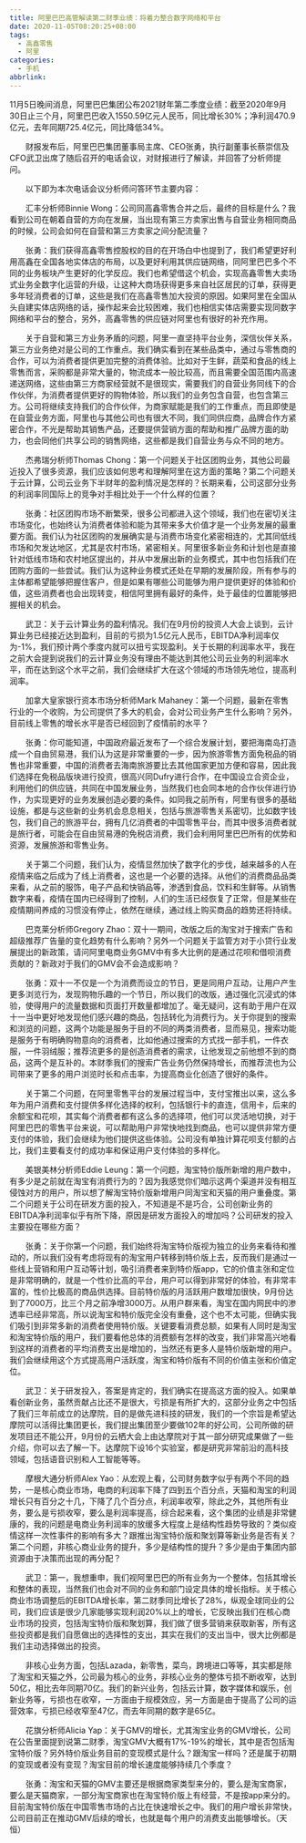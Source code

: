 ```yaml
---
title: 阿里巴巴高管解读第二财季业绩：将着力整合数字网络和平台
date: 2020-11-05T08:20:25+08:00
tags:
  - 高鑫零售
  - 阿里
categories:
  - 手机
abbrlink:
---
```


11月5日晚间消息，阿里巴巴集团公布2021财年第二季度业绩：截至2020年9月30日止三个月，阿里巴巴收入1550.59亿元人民币，同比增长30%；净利润470.9亿元，去年同期725.4亿元，同比降低34%。

　　财报发布后，阿里巴巴集团董事局主席、CEO张勇，执行副董事长蔡崇信及CFO武卫出席了随后召开的电话会议，对财报进行了解读，并回答了分析师提问。

　　以下即为本次电话会议分析师问答环节主要内容：

　　汇丰分析师Binnie Wong：公司同高鑫零售合并之后，最终的目标是什么？我看到公司在朝着自营的方向在发展，当出现有第三方卖家出售与自营业务相同商品的时候，公司会如何在自营和第三方卖家之间分配流量？

　　张勇：我们获得高鑫零售控股权的目的在开场白中也提到了，我们希望更好利用高鑫在全国各地实体店的布局，以及更好利用其供应链网络，同阿里巴巴多个不同的业务板块产生更好的化学反应。我们也希望借这个机会，实现高鑫零售大卖场式业务全数字化运营的升级，让这种大商场获得更多来自社区居民的订单，获得更多年轻消费者的订单，这些是我们在高鑫零售加大投资的原因。如果阿里在全国从头自建实体店网络的话，操作起来会比较困难，我们也相信实体店需要实现同数字网络和平台的整合，另外，高鑫零售的供应链对阿里也有很好的补充作用。

　　关于自营和第三方业务矛盾的问题，阿里一直坚持平台业务，深信伙伴关系，第三方业务绝对是公司的工作重点。我们确实看到在某些品类中，通过与零售商的合作，可以为消费者提供更加完整的消费体验。比如对于生鲜，蔬菜和食品的线上零售而言，采购都是非常大量的，物流成本一般比较高，而且需要全国范围内高速递送网络，这些由第三方商家经营就不是很现实，需要我们的自营业务同线下的合作伙伴，为消费者提供更好的购物体验，所以我们的业务包含自营，也包含第三方。公司将继续支持我们的合作伙伴，为商家赋能是我们的工作重点，而且即使是在自营业务方面，阿里也与其他公司也有很大不同，我们同供应商，品牌合作方紧密合作，不光是帮助其销售产品，还要提供营销方面的帮助和推广品牌方面的助力，也会同他们共享公司的销售网络，这些都是我们自营业务与众不同的地方。

　　杰弗瑞分析师Thomas Chong：第一个问题关于社区团购业务，其他公司最近投入了很多资源，我们应该如何思考和理解阿里在这方面的策略？第二个问题关于云计算，公司云业务下半财年的盈利情况是怎样的？长期来看，公司这部分业务的利润率同国际上的竞争对手相比处于一个什么样的位置？

　　张勇：社区团购市场不断繁荣，很多公司都进入这个领域，我们也在密切关注市场变化，也始终认为消费者体验和能为其带来多大价值才是一个业务发展的最重要方面。我们认为社区团购的发展确实是与消费市场变化紧密相连的，尤其同低线市场和欠发达地区，尤其是农村市场，紧密相关。阿里很多新业务和计划也是直接针对低线市场和农村地区提出的，并从中发展出新的业务模式，其中也包括我们在团购方面的一些尝试。我们认为这种业务模式还处在早期的发展阶段，所有参与的主体都希望能够把握住客户，但是如果有哪些公司能够为用户提供更好的体验和价值，这些消费者也会出现转变，相信阿里拥有最好的条件，处于最佳的位置能够把握相关的机会。

　　武卫：关于云计算业务的盈利情况。我们在9月份的投资人大会上谈到，云计算业务已经接近达到盈利，目前的亏损为1.5亿元人民币，EBITDA净利润率仅为-1%，我们预计两个季度内就可以扭亏实现盈利。关于长期的利润率水平，我在之前大会提到说我们的云计算业务没有理由不能达到其他公司云业务的利润率水平，而在达到这个水平之前，我们会继续扩大在这个领域的市场领先地位，提高利润率。

　　加拿大皇家银行资本市场分析师Mark Mahaney：第一个问题，最新在零售行业的一个收购，为公司提供了多大的机会，会对公司业务产生什么影响？另外，目前线上零售的增长水平是否已经回到了疫情前的水平？

　　张勇：你可能知道，中国政府最近发布了一个综合发展计划，要把海南岛打造成一个自由贸易港，我们认为这是非常重要的一步，因为旅游零售方面免税品的销售也非常重要，中国的消费者去海南旅游要比去其他国家更加方便和容易，因此我们选择在免税品版块进行投资，很高兴同Dufry进行合作，在中国设立合资企业，利用他们的供应链，共同在中国发展业务，当然我们也会同本地的合作伙伴进行协作，为实现更好的业务发展创造必要的条件。如同我之前所有，阿里有很多的基础设施，都是与这些新的业务机会息息相关，包括与旅游零售关系密切，比如数字钱包，我们自己的旅游平台，拥有几亿消费者的中国零售平台，而其中很多消费者就是旅行者，可能会在自由贸易港的免税店消费，我们会利用阿里巴巴所有的优势和资源，发展旅游和零售业务。

　　关于第二个问题，我们认为，疫情显然加快了数字化的步伐，越来越多的人在疫情来临之后成为了线上消费者，这也是一个必要的选择。从他们的消费商品品类来看，从之前的服饰，电子产品和快销品等，渗透到食品，饮料和生鲜等。从销售数字来看，疫情在国内已经得到了控制，人们的生活已经恢复了正常，但是某些在疫情期间养成的习惯没有停止，依然在继续，通过线上购买商品的趋势还将持续。

　　巴克莱分析师Gregory Zhao：双十一期间，改版之后的淘宝对于搜索广告和超级推荐广告量的变化趋势有什么影响？另外一个问题关于监管方对于小贷行业发展提出的新政策，请问阿里电商业务GMV中有多大比例的是通过花呗和借呗消费贡献的？新政对于我们的GMV会不会造成影响？

　　张勇：双十一不仅是一个为消费而设立的节日，更是同用户互动，让用户产生更多浏览行为，发现购物乐趣的一个节日，所以我们的改版，通过强化沉浸式的体验，使得用户的流量数据和页面打开数量都增加了。毫无疑问，这有助于用户在双十一当中更好地发现他们感兴趣的商品，包括转化为消费行为。关于你提到的搜索和浏览的问题，这两个功能是服务于目的不同的两类消费者，显而易见，搜索功能是服务于有明确购物意向的消费者，比如他通过搜索的方式找一部手机，一件衣服，一件羽绒服；推荐流更多的是创造消费者的需求，让他发现之前他想不到的商品，这两个是互补的。本财季我们的搜索广告业务仍然保持增长，而推荐流也为公司带来了更多的用户浏览时长和点击率，为提高商业化创造了很好的条件。

　　关于第二个问题，在阿里零售平台的发展过程当中，支付宝推出以来，这么多年为用户消费和支付提供多样化选择的权利，包括银行卡的直连，信用卡，后来的余额宝和花呗，其实每个消费者都有这么多的选择项，他们可以灵活地切换，对于阿里巴巴的零售平台来说，可以帮助用户非常快地找到商品，也可以提供非常方便支付的体验，我们会继续为他们提供这些体验。公司没有单独计算花呗支付额的占比，我们主要看支付的成功率和保证用户支付体验的多样化。

　　美银美林分析师Eddie Leung：第一个问题，淘宝特价版所新增的用户数中，有多少是之前就在淘宝有消费行为的？因为我感觉你们暗示这两个渠道并没有相互侵蚀对方的用户，所以想了解淘宝特价版新增用户同淘宝和天猫的用户重叠度。第二个问题关于公司在研发方面的投入，不知道是不是巧合，公司创新业务的EBITDA净利润率似乎有所下降，原因是研发方面投入的增加吗？公司研发的投入主要投在哪些方面？

　　张勇：关于你第一个问题，我们始终将淘宝特价版视为独立的业务来看待和推动的，所以我们没有考虑将现有的淘宝用户转移到特价版上去，反而我们是通过一些线上营销和用户互动等计划，吸引消费者来到特价版app，它的价值主张和定位是非常明确的，就是一个性价比高的平台，用户可以得到非常好的体验，有非常丰富的，性价比极高的商品供选择。目前特价版的月活跃用户数增加很快，9月份达到了7000万，比三个月之前净增3000万。从用户群来看，淘宝在国内网民中的渗透率已经非常高，所以说淘宝和特价版完全没有重叠，这个也不太可能，但确实我们吸引到非常多新的消费者使用特价版。关键要看消费总额，如果有人同时是淘宝和淘宝特价版的用户，我们要看他总体的消费额有怎样的改变，我们非常高兴地看到这样的消费者的平均消费支出是增加的，当然还有更多人是特价版新增的用户。我们会继续用这个方式提高用户活跃度，淘宝和特价版有不同的价值主张和价值定位。

　　武卫：关于研发投入，答案是肯定的，我们确实在提高这方面的投入。如果单看创新业务，虽然贡献占比还不是很大，亏损是有所扩大的，这部分业务之中包括了我们三年前成立的达摩院，目的是做先进科技的研发，我们的一个宗旨是希望达摩院可以活得比集团更长，我们提出集团至少要做102年的好公司，公司所做的研发项目还不能公开，9月份的云栖大会上由达摩院对于其一部分研究成果做了一些介绍，你可以去了解一下。达摩院下设16个实验室，都是研究非常前沿的高科技领域，包括语音识别和人工智能等等。

　　摩根大通分析师Alex Yao：从宏观上看，公司财务数字似乎有两个不同的趋势，一是核心商业市场，电商的利润率下降了四到五个百分点，天猫和淘宝的利润增长只有百分之十几，下降了几个百分点，利润率收窄，除此之外，其他所有业务，要么是亏损收窄，要么是利润率提高，综合起来看，这个集团的业绩是非常健康的，我的问题是电商业务利润率的放缓多大程度上是结构性趋势导致的？类似疫情这样一次性事件的影响有多大？跟推出淘宝特价版和聚划算等新业务是否有关？第二个问题，非核心商业业务的提升，多少是结构性的提升？多少是由于集团内部资源由于决策而出现的再分配？

　　武卫：第一，我想重申，我们视阿里巴巴的所有业务为一个整体，包括其增长和整体的表现，当然我们也会对不同的业务和部门设定具体的增长指标。关于核心商业市场调整后的EBITDA增长率，第二财季同比增长了28%，纵观全球同业的公司，我们应该是很少几家能够实现利润20%以上的增长，它反映出我们在核心商业市场的投资，包括淘宝特价版和聚划算，我们做了很多营销来获取新客，所有这些投资都是我们自愿做出的选择性的支出，其实在我们的支出当中，很大比例都是我们主动选择做出的投资。

　　非核心业务方面，包括Lazada，新零售，菜鸟，跨境进口等等，其实都是除了淘宝和天猫之外，公司最为核心的业务，非核心业务的整体亏损不断收窄，达到50亿，相比去年同期70亿。我们的新兴业务，包括云计算，数字媒体和娱乐，创新业务等，亏损也在收窄，一方面由于规模效应，另一方面是由于提高了公司的运营效率，亏损已经收窄至47亿，而去年同期的数字是65亿。

　　花旗分析师Alicia Yap：关于GMV的增长，尤其淘宝业务的GMV增长，公司在公告里面提到说第二财季，淘宝GMV大概有17%-19%的增长，其中是否包括淘宝特价版？另外特价版业务目前的变现模式是什么？跟淘宝一样吗？还是属于初期的变现或者没有变现？淘宝目前的增长速度能够持续几个季度？

　　张勇：淘宝和天猫的GMV主要还是根据商家类型来分的，要么是淘宝商家，要么是天猫商家，一部分淘宝商家也在淘宝特价版上有经营，不是按app来分的。目前淘宝特价版在中国零售市场的占比在快速增长之中。我们的用户增长非常快，公司目前正在推动GMV后续的增长，也就是每个用户的消费支出能够增长。（天恒）